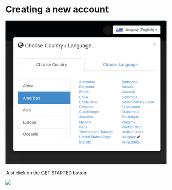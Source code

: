 # Creating a new account

![](../../.gitbook/assets/billingscreencountrychange.png)

Just click on the GET STARTED button

![](/assets/billingscreencountrychange.png)


